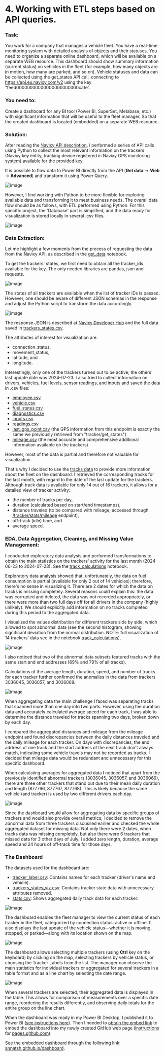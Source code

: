 # 4. Working with ETL steps based on API queries.

### Task: 

You work for a company that manages a vehicle fleet. You have a real-time monitoring system with detailed analysis of objects and their statuses. You need to organize a separate online dashboard, which will be available on a separate WEB resource. This dashboard should show summary information (current status) on vehicles in the fleet (for example, how many objects are in motion, how many are parked, and so on). Vehicle statuses and data can be collected using the get_states API call, connecting to https://api.eu.navixy.com/v2 using the key “feed00000000000000000000000cafe”.

### You need to:

Create a dashboard for any BI tool (Power BI, SuperSet, Metabase, etc.) with significant information that will be useful to the fleet manager. So that the created dashboard is located (embedded) on a separate WEB resource.

### Solution:

After reading the [Navixy API description](https://developers.navixy.com/backend-api/getting-started/introduction/), I performed a series of API calls using Python to collect the most relevant information on the trackers (Navixy key entity, tracking device registered in Navixy GPS monitoring system) available for the provided key. 

It is possible to flow data to Power BI directly from the API (**Get data** -> **Web** -> **Advanced**) and transform it using Power Query.

![image](api_to_powerbi0.jpg)

However, I find working with Python to be more flexible for exploring available data and transforming it to meet business needs. The overall data flow should be as follows, with ETL performed using Python. For this specific project, the 'Database' part is simplified, and the data ready for visualization is stored locally in several .csv files.

![image](navixy_dataflow.drawio.png)

### Data Extraction:

Let me highlight a few moments from the process of requesting the data from the Navixy API, as described in the [get_data](get_data.ipynb) notebook. 

To get the trackers' states, we first need to obtain all the tracker_ids available for the key. The only needed libraries are pandas, json and requests.

![image](api_call_example.jpg)

The states of all trackers are available when the list of tracker IDs is passed. However, one should be aware of different JSON schemas in the response and adjust the Python script to transform the data accordingly.

![image](api_call_example2.jpg)

The response JSON is described at [Navixy Developer Hub](https://developers.navixy.com/backend-api/resources/tracking/tracker/#get_states) and the full data saved in [trackers_states.csv](../data/trackers_states.csv).

The attributes of interest for visualization are: 
- connection_status,
- movement_status,
- latitude, and
- longitude.

Interestingly, only one of the trackers turned out to be active; the others' last update date was 2024-07-23. I also tried to collect information on drivers, vehicles, fuel levels, sensor readings, and inputs and saved the data in .csv files:
- [employee.csv](../data/employee.csv)
- [vehicle.csv](../data/vehicle.csv)
- [fuel_states.csv](../data/fuel_states.csv)
- [diagnostics.csv](../data/diagnostics.csv)
- [inputs.csv](../data/inputs.csv)
- [readings.csv](../data/readings.csv)
- [last_gps_point.csv](../data/last_gps_point.csv) (the GPS information from this endpoint is exactly the same we previously retrieved from "tracker/get_states")
- [mileage.csv](../data/mileage.csv) (the most accurate and comprehensive additional information available on the trackers)

However, most of the data is partial and therefore not valuable for visualization.

That's why I decided to use the [tracks data](https://developers.navixy.com/backend-api/resources/tracking/track/#list) to provide more information about the fleet on the dashboard. I retrieved the corresponding tracks for the last month, with regard to the date of the last update for the trackers. Although track data is available for only 14 out of 16 trackers, it allows for a detailed view of tracker activity: 
- the number of tracks per day,
- duration (calculated based on start/end timestamps),
- distance traveled (to be compared with mileage, accessed through [/tracker/stats/mileage](https://developers.navixy.com/backend-api/resources/tracking/tracker/stats/stats_mileage/) endpoint),
- off-track (idle) time, and
- average speed.

### EDA, Data Aggregation, Cleaning, and Missing Value Management:

I conducted exploratory data analysis and performed transformations to obtain the main statistics on the trackers' activity for the last month (2024-06-23 to 2024-07-23). See the [track_calculations](track_calculations.ipynb) notebook. 

Exploratory data analysis showed that, unfortunately, the data on fuel consumption is partial (available for only 2 out of 14 vehicles); therefore, there's no sense in visualizing it. There are 2 dates for which the data on tracks is missing completely. Several reasons could explain this: the data was corrupted and deleted, the data was not recorded appropriately, or there were more than two full days off for all drivers in the company (highly unlikely). We should explicitly add information on no tracks completed during this period to the aggregated data.

I visualized the values distribution for different trackers side by side, which allowed to spot abnormal data (see the second histogram, showing significant deviation from the normal distribution. NOTE: full visualization of 14 trackers' data see in the notebook [track_calculations](track_calculations.ipynb)). 

![image](eda_histograms.jpg)

I also noticed that two of the abnormal data subsets featured tracks with the same start and end addresses (69% and 79% of all tracks).

Calculations of the average length, duration, speed, and number of tracks for each tracker further confirmed the anomalies in the data from trackers 3036045, 3036057, and 3036069.

![image](eda_averages.jpg)

When aggregating data the main challenge I faced was separating tracks that spanned more than one day into two parts. However, using the duration data and accurately calculated average speed for each track, I was able to determine the distance traveled for tracks spanning two days, broken down by each day.

I compared the aggregated distances and mileage from the mileage endpoint and found discrepancies between the daily distances traveled and the daily mileage for each tracker. On days with discrepancies, the end address of one track and the start address of the next track don't always match, indicating some vehicle travels may not be recorded as tracks. I decided that mileage data would be redundant and unnecessary for this specific dashboard.

When calculating averages for aggregated data I noticed that apart from the previously identified abnormal trackers (3036045, 3036057, and 3036069), there are three other trackers that stand out due to their mean daily duration and length (877766, 877767, 877768). This is likely because the same vehicle (and tracker) is used by two different drivers each day.

![image](agg_averages.jpg)

Since the dashboard would allow for aggregating data by specific groups of trackers and would also provide overall metrics, I decided to remove the abnormal data from three trackers discussed earlier and checked the whole aggregated dataset for missing data. Not only there were 2 dates, when tracks data was missing completely, but also there were 6 trackers that missed data for 3 other days of July. I added zero length, duration, average speed and 24 hours of off-track time for those days.

### The Dashboard

The datasets used for the dashboard are:

- [tracker_label.csv](../data/tracker_label.csv): Contains names for each tracker (driver's name and vehicle).
- [trackers_states_viz.csv](../data/trackers_states_viz.csv): Contains tracker state data with unnecessary attributes removed.
- [stats.csv](../data/stats.csv): Shows aggregated daily track data for each tracker.

![image](dashboard_full.jpg)

The dashboard enables the fleet manager to view the current status of each tracker in the fleet, categorized by connection status: active or offline. It also displays the last update of the vehicle status—whether it is moving, stopped, or parked—along with its location shown on the map.

![image](dashboard_selection.jpg)

The dashboard allows selecting multiple trackers (using **Ctrl** key on the keyboard) by clicking on the map, selecting trackers by vehicle status, or choosing the Tracker Labels from the list. The manager can observe the main statistics for individual trackers or aggregated for several trackers in a table format and as a line chart by selecting the date range.

![image](dashboard_compare.jpg)

When several trackers are selected, their aggregated data is displayed in the table. This allows for comparison of measurements over a specific date range, reordering the results differently, and observing daily totals for the entire group on the line chart.

When the dashboard was ready in my Power BI Desktop, I published it to Power BI ([see instructions here](https://learn.microsoft.com/en-us/power-bi/create-reports/desktop-upload-desktop-files)).
Then I needed to [obtain the embed link](https://learn.microsoft.com/en-us/power-bi/collaborate-share/service-publish-to-web) to embed the dashboard into my newly created GitHub web page ([instructions](https://docs.github.com/en/pages/getting-started-with-github-pages/creating-a-github-pages-site) for [pages.github.com](https://pages.github.com/)).

See the embedded dashboard through the following link: [annatsh.github.io/dashboard](https://annatsh.github.io/dashboard/).
